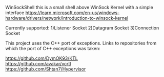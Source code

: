 WinSockShell this is a small shell above WinSock Kernel with a simple interface
https://learn.microsoft.com/en-us/windows-hardware/drivers/network/introduction-to-winsock-kernel

Currently supported:
1)Listener Socket
2)Datagram Socket
3)Connection Socket

This project uses the C++ port of exceptions.
Links to repositories from which the port of C++ exceptions was taken:

https://github.com/DymOK93/KTL  
https://github.com/avakar/vcrtl  
https://github.com/Shtan7/Hypervisor  



